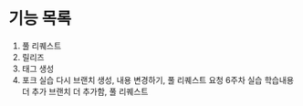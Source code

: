 # 기능 목록
1. 풀 리퀘스트
2. 릴리즈
3. 태그 생성
4. 포크 실습
다시 브랜치 생성, 내용 변경하기, 풀 리퀘스트 요청 6주차 실습
학습내용 더 추가 브랜치 더 추가함, 풀 리퀘스트

